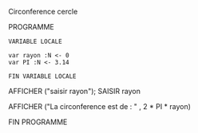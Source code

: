  Circonference cercle

 PROGRAMME

    VARIABLE LOCALE

    var rayon :N <- 0
    var PI :N <- 3.14

    FIN VARIABLE LOCALE

AFFICHER ("saisir rayon");
SAISIR rayon

AFFICHER ("La circonference est de : " , 2 * PI * rayon)

FIN PROGRAMME